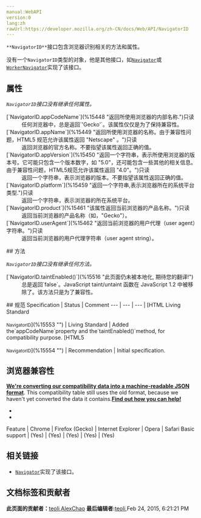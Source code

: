 ```yaml
---
manual:WebAPI
version:0
lang:zh
rawUrl:https://developer.mozilla.org/zh-CN/docs/Web/API/NavigatorID
---
```






`**NavigatorID**`接口包含浏览器识别相关的方法和属性。



没有一个`NavigatorID`类型的对象，他是其他接口，如[`Navigator`](%2945 "Navigator 接口表示用户代理的状态和标识。 它允许脚本查询它和注册自己进行一些活动。")或[`WorkerNavigator`](%3317 "此页面仍未被本地化, 期待您的翻译!")实现了该接口。


## 属性<a name="属性"></a>


<em>`NavigatorID`</em><em>接口没有继承任何属性。</em>

<dl><dt>[`NavigatorID.appCodeName`](%15448 "返回所使用浏览器的内部名称.")只读<i></i></dt><dd>任何浏览器中，总是返回`'Gecko'`。该属性仅仅是为了保持兼容性。</dd><dt>[`NavigatorID.appName`](%15449 "返回所使用浏览器的名称。由于兼容性问题，HTML5 规范允许该属性返回 "Netscape" 。")只读</dt><dd>返回浏览器的官方名称。不要指望该属性返回正确的值。</dd><dt>[`NavigatorID.appVersion`](%15450 "返回一个字符串，表示所使用浏览器的版本号。它可能只包含一个版本数字，如 "5.0"，还可能包含一些其他的相关信息。由于兼容性问题，HTML5规范允许该属性返回 "4.0"。")只读</dt><dd>返回一个字符串，表示浏览器的版本。不要指望该属性返回正确的值。</dd><dt>[`NavigatorID.platform`](%15459 "返回一个字符串,表示浏览器所在的系统平台类型.")只读</dt><dd>返回一个字符串，表示浏览器的所在系统平台。</dd><dt>[`NavigatorID.product`](%15461 "该属性返回当前浏览器的产品名称。")只读</dt><dd>返回当前浏览器的产品名称（如，&quot;Gecko&quot;）。</dd><dt>[`NavigatorID.userAgent`](%15462 "返回当前浏览器的用户代理（user agent）字符串。")只读</dt><dd>返回当前浏览器的用户代理字符串（user agent string）。</dd></dl>
## 方法<a name="方法"></a>


<em>`NavigatorID`</em><em>接口没有继承任何方法。</em>

<dl><dt>[`NavigatorID.taintEnabled()`](%15516 "此页面仍未被本地化, 期待您的翻译!")<i></i><i></i></dt><dd>总是返回`false`。JavaScript taint/untaint 函数在 JavaScript 1.2 中被移除了。该方法只是为了兼容性。</dd></dl>
## 规范<a name="规范"></a>
Specification | Status | Comment 
 ---  |  ---  |  ---  | 
[HTML Living Standard<br></br><small>NavigatorID</small>](%15553 "") | Living Standard | Added the`appCodeName`property and the`taintEnabled()`method, for compatibility purpose. 
[HTML5<br></br><small>NavigatorID</small>](%15554 "") | Recommendation | Initial specification. 


## 浏览器兼容性<a name="浏览器兼容性"></a>


**[We&#39;re converting our compatibility data into a machine-readable JSON format](%3344 "")**. This compatibility table still uses the old format, because we haven&#39;t yet converted the data it contains.**[Find out how you can help!](%3392 "")**


* 
* 
Feature | Chrome | Firefox (Gecko) | Internet Explorer | Opera | Safari 
Basic support | (Yes) | (Yes) | (Yes) | (Yes) | (Yes) 




## 相关链接<a name="相关链接"></a>

* [`Navigator`](%2945 "Navigator 接口表示用户代理的状态和标识。 它允许脚本查询它和注册自己进行一些活动。")实现了该接口。



## 文档标签和贡献者
**此页面的贡献者：**[teoli](%160 ""),[AlexChao](%3728 "")
**最后编辑者:**[teoli](%160 ""),<time>Feb 24, 2015, 6:21:21 PM</time>


